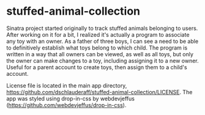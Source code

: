 # stuffed-animal-collection
Sinatra project started originally to track stuffed animals belonging to users. After working on it for a bit, I realized it's actually a program to associate any toy with an owner. As a father of three boys, I can see a need to be able to definitively establish what toys belong to which child. The program is written in a way that all owners can be viewed, as well as all toys, but only the owner can make changes to a toy, including assigning it to a new owner. Useful for a parent account to create toys, then assign them to a child's account.

License file is located in the main app directory, https://github.com/dschlauderaff/stuffed-animal-collection/LICENSE. The app was styled using drop-in-css by webdevjeffus (https://github.com/webdevjeffus/drop-in-css).
